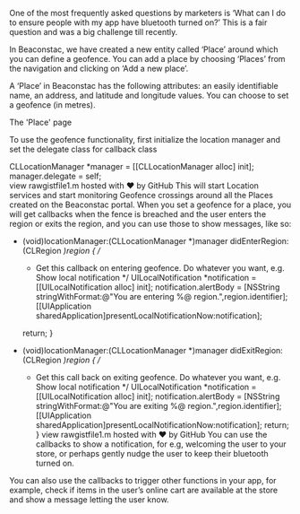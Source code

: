 One of the most frequently asked questions by marketers is ‘What can I do to ensure people with my app have bluetooth turned on?’ This is a fair question and was a big challenge till recently.

In Beaconstac, we have created a new entity called ‘Place’ around which you can define a geofence. You can add a place by choosing ‘Places’ from the navigation and clicking on ‘Add a new place’.

A ‘Place’ in Beaconstac has the following attributes: an easily identifiable name, an address, and latitude and longitude values. You can choose to set a geofence (in metres).


The 'Place' page

To use the geofence functionality, first initialize the location manager and set the delegate class for callback class

CLLocationManager *manager = [[CLLocationManager alloc] init];
    manager.delegate = self;  
view rawgistfile1.m hosted with ❤ by GitHub
This will start Location services and start monitoring Geofence crossings around all the Places created on the Beaconstac portal. When you set a geofence for a place, you will get callbacks when the fence is breached and the user enters the region or exits the region, and you can use those to show messages, like so:
- (void)locationManager:(CLLocationManager *)manager didEnterRegion:(CLRegion *)region
{
    /*
     *  Get this callback on entering geofence. Do whatever you want, e.g. Show local notification
     */
    UILocalNotification *notification = [[UILocalNotification alloc] init];
    notification.alertBody = [NSString stringWithFormat:@"You are entering %@ region.",region.identifier];
    [[UIApplication sharedApplication]presentLocalNotificationNow:notification];
    
    return;
}


- (void)locationManager:(CLLocationManager *)manager didExitRegion:(CLRegion *)region
{
    /*
     *  Get this call back on exiting geofence. Do whatever you want, e.g. Show local notification
     */
    UILocalNotification *notification = [[UILocalNotification alloc] init];
    notification.alertBody = [NSString stringWithFormat:@"You are exiting %@ region.",region.identifier];
    [[UIApplication sharedApplication]presentLocalNotificationNow:notification];
    return;
}
view rawgistfile1.m hosted with ❤ by GitHub
You can use the callbacks to show a notification, for e.g, welcoming the user to your store, or perhaps gently nudge the user to keep their bluetooth turned on.

You can also use the callbacks to trigger other functions in your app, for example, check if items in the user’s online cart are available at the store and show a message letting the user know.
